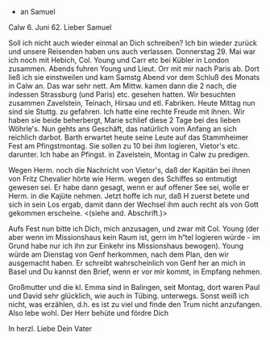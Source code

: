 + an Samuel

 Calw 6. Juni 62.
Lieber Samuel

Soll ich nicht auch wieder einmal an Dich schreiben? Ich bin wieder zurück und unsere Reisenden haben uns auch verlassen. Donnerstag 29. Mai war ich noch mit Hebich, Col. Young und Carr etc bei Kübler in London zusammen. Abends fuhren Young und Lieut. Orr mit mir nach Paris ab. Dort ließ ich sie einstweilen und kam Samstg Abend vor dem Schluß des Monats in Calw an. Das war sehr nett. Am Mittw. kamen dann die 2 nach, die indessen Strassburg (und Paris) etc. gesehen hatten. Wir besuchten zusammen Zavelstein, Teinach, Hirsau und etl. Fabriken. Heute Mittag nun sind sie Stuttg. zu gefahren. Ich hatte eine rechte Freude mit ihnen. Wir haben sie beide beherbergt, Marie schlief diese 2 Tage bei des lieben Wöhrle's. Nun gehts ans Geschäft, das natürlich vom Anfang an sich reichlich darbot. Barth erwartet heute seine Leute auf das Stammheimer Fest am Pfingstmontag. Sie sollen zu 10 bei ihm logieren, Vietor's etc. darunter. Ich habe an Pfingst. in Zavelstein, Montag in Calw zu predigen.

Wegen Herm. noch die Nachricht von Vietor's, daß der Kapitän bei ihnen von Fritz Chevalier hörte wie Herm. wegen des Schiffes so entmutigt gewesen sei. Er habe dann gesagt, wenn er auf offener See sei, wolle er Herm. in die Kajüte nehmen. Jetzt hoffe ich nur, daß H zuerst betete und sich in sein Los ergab, damit dann der Wechsel ihm auch recht als von Gott gekommen erscheine. <(siehe and. Abschrift.)>

Aufs Fest nun bitte ich Dich, mich anzusagen, und zwar mit Col. Young (der aber wenn im Missionshaus kein Raum ist, gern im h“tel logieren würde - im Grund habe nur ich ihn zur Einkehr ins Missionshaus bewogen). Young würde am Dienstag von Genf herkommen, nach dem Plan, den wir ausgemacht haben. Er schreibt wahrscheinlich von Genf her an mich in Basel und Du kannst den Brief, wenn er vor mir kommt, in Empfang nehmen.

Großmutter und die kl. Emma sind in Balingen, seit Montag, dort waren Paul und David sehr glücklich, wie auch in Tübing. unterwegs. Sonst weiß ich nicht, was erzählen, d.h. es ist zu viel und finde den Trum nicht anzufangen. Also lebe wohl. Der Herr behüte und fördre Dich

 In herzl. Liebe Dein Vater

